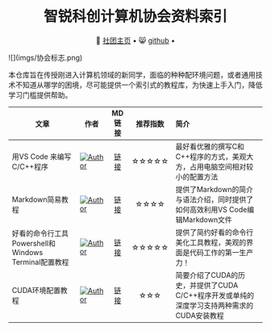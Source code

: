 <div align="center">
  <h1>智锐科创计算机协会资料索引</h1>
  <p align="center">
    &#128195 <a href="https://unicov.cn/scu/">社团主页</a> • 
    &#128568; <a href="https://github.com/scu-covariant">github</a> • 
  </p>
</div>
![](imgs/协会标志.png)

本仓库旨在传授刚进入计算机领域的新同学，面临的种种配环境问题，或者通用技术不知道从哪学的困境，尽可能提供一个索引式的教程库，为快速上手入门，降低学习门槛提供帮助。

|文章|作者|MD链接|推荐指数|简介|
|-|-|:-:|:-:|:-|
|用VS Code 来编写C/C++程序|[![Author](https://img.shields.io/badge/Github-晴霾-blue?logo=github)](https://github.com/sunnyhaze/) | [链接](VSCode编译C++环境-Windows/VSCode编译C++环境配置.md)|☆☆☆☆☆|最好看优雅的撰写C和C++程序的方式，美观大方，占用电脑空间相对较小的配置方法|
|Markdown简易教程|[![Author](https://img.shields.io/badge/Github-晴霾-blue?logo=github)](https://github.com/sunnyhaze/) |[链接](markdown简易教程/我的Markdown教程.md)|☆☆☆☆|提供了Markdown的简介与语法介绍，同时提供了如何高效利用VS Code编辑Markdown文件|
|好看的命令行工具Powershell和Windows Terminal配置教程|[![Author](https://img.shields.io/badge/Github-晴霾-blue?logo=github)](https://github.com/sunnyhaze/) |[链接](好看的Windows%20Terminal%20与Powershell%207/WindowsTerminal配置教程.md)|☆☆☆☆☆|提供了简约好看的命令行美化工具教程，美观的界面是代码工作的第一生产力！|
|CUDA环境配置教程|[![Author](https://img.shields.io/badge/Github-晴霾-blue?logo=github)](https://github.com/sunnyhaze/) |[链接](CUDA环境配置教程/CUDA环境配置教程.md)|☆☆☆|简要介绍了CUDA的历史，并提供了CUDA C/C++程序开发或单纯的深度学习支持两种需求的CUDA安装教程|
